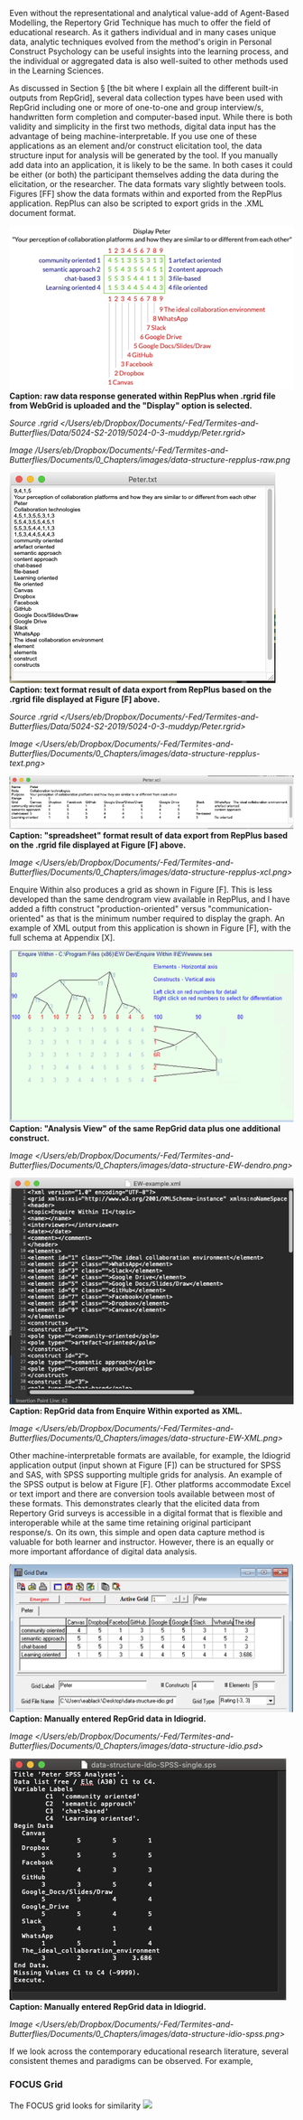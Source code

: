 Even without the representational and analytical value-add of Agent-Based Modelling, the Repertory Grid Technique has much to offer the field of educational research. As it gathers individual and in many cases unique data,  analytic techniques evolved from the method's origin in Personal Construct Psychology can be useful insights into the learning process, and the individual or aggregated data is also well-suited to other methods used in the Learning Sciences.

As discussed in Section § [the bit where I explain all the different built-in outputs from RepGrid], several data collection types have been used with RepGrid including one or more of one-to-one and group interview/s, handwritten form completion and computer-based input. While there is both validity and simplicity in the first two methods, digital data input has the advantage of being machine-interpretable. If you use one of these applications as an element and/or construct elicitation tool, the data structure input for analysis will be generated by the tool. If you manually add data into an application, it is likely to be the same. In both cases it could be either (or both) the participant themselves adding the data during the elicitation, or the researcher. The data formats vary slightly between tools. Figures [FF] show the data formats within and exported from the RepPlus application. RepPlus can also be scripted to export grids in the .XML document format.

![](assets/820-fit-47cb6c1f.png)
**Caption: raw data response generated within RepPlus when .rgrid file from WebGrid is uploaded and the "Display" option is selected.**

_Source .rgrid </Users/eb/Dropbox/Documents/-Fed/Termites-and-Butterflies/Data/5024-S2-2019/5024-0-3-muddyp/Peter.rgrid>_

_Image /Users/eb/Dropbox/Documents/-Fed/Termites-and-Butterflies/Documents/0_Chapters/images/data-structure-repplus-raw.png_

![](assets/820-fit-67dd1b24.png)
**Caption: text format result of data export from RepPlus based on the .rgrid file displayed at Figure [F] above.**

_Source .rgrid </Users/eb/Dropbox/Documents/-Fed/Termites-and-Butterflies/Data/5024-S2-2019/5024-0-3-muddyp/Peter.rgrid>_

_Image </Users/eb/Dropbox/Documents/-Fed/Termites-and-Butterflies/Documents/0_Chapters/images/data-structure-repplus-text.png>_


![](assets/820-fit-734b7049.png)
**Caption: "spreadsheet" format result of data export from RepPlus based on the .rgrid file displayed at Figure [F] above.**

_Image </Users/eb/Dropbox/Documents/-Fed/Termites-and-Butterflies/Documents/0_Chapters/images/data-structure-repplus-xcl.png>_


Enquire Within also produces a grid  as shown in Figure [F]. This is less developed than the same dendrogram view available in RepPlus, and I have added a fifth construct "production-oriented" versus "communication-oriented" as that is the minimum number required to display the graph. An example of XML output from this application is shown in Figure [F], with the full schema at Appendix [X].

![](assets/820-fit-94192c2a.png)
**Caption: "Analysis View" of the same RepGrid data plus one additional construct.**

_Image </Users/eb/Dropbox/Documents/-Fed/Termites-and-Butterflies/Documents/0_Chapters/images/data-structure-EW-dendro.png>_


![](assets/820-fit-7a21093a.png)
**Caption: RepGrid data from Enquire Within exported as XML.**

_Image </Users/eb/Dropbox/Documents/-Fed/Termites-and-Butterflies/Documents/0_Chapters/images/data-structure-EW-XML.png>_

Other machine-interpretable formats are available, for example, the Idiogrid application output (input shown at Figure [F]) can be structured for SPSS and SAS, with SPSS supporting multiple grids for analysis. An example of the SPSS output is below at Figure [F]. Other platforms accommodate Excel or text import and there are conversion tools available between most of these formats. This demonstrates clearly that the elicited data from Repertory Grid surveys is accessible in a digital format that is flexible and interoperable while at the same time retaining original participant response/s. On its own, this simple and open data capture method is valuable for both learner and instructor. However, there is an equally or more important affordance of digital data analysis.

![](assets/820-fit-95a71812.png)
**Caption: Manually entered RepGrid data in Idiogrid.**

_Image </Users/eb/Dropbox/Documents/-Fed/Termites-and-Butterflies/Documents/0_Chapters/images/data-structure-idio.psd>_

![](assets/820-fit-b06f0de2.png)
**Caption: Manually entered RepGrid data in Idiogrid.**

_Image </Users/eb/Dropbox/Documents/-Fed/Termites-and-Butterflies/Documents/0_Chapters/images/data-structure-idio-spss.png>_

If we look across the contemporary educational research literature, several consistent themes and paradigms can be observed. For example,


### FOCUS Grid

The FOCUS grid looks for similarity
  ![](assets/820-fit-2a433727.png)
